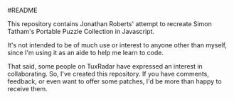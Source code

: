 #README

This repository contains Jonathan Roberts' attempt to recreate Simon Tatham's Portable Puzzle Collection in Javascript. 

It's not intended to be of much use or interest to anyone other than myself, since I'm using it as an aide to help me learn to code. 

That said, some people on TuxRadar have expressed an interest in collaborating. So, I've created this repository. If you have comments, feedback, or even want to offer some patches, I'd be more than happy to receive them.  
